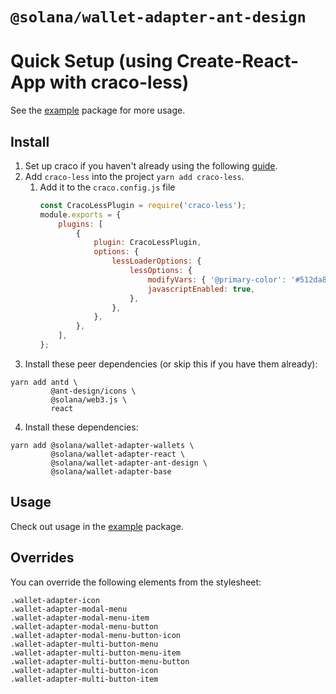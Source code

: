 # `@solana/wallet-adapter-ant-design`

# Quick Setup (using Create-React-App with craco-less)
See the [example](https://github.com/solana-labs/wallet-adapter/tree/master/packages/example) package for more usage.

## Install

1. Set up craco if you haven't already using the following [guide]([https://link](https://github.com/gsoft-inc/craco/blob/master/packages/craco/README.md#installation)).
2. Add `craco-less` into the project `yarn add craco-less`.
   1. Add it to the `craco.config.js` file
        ```javascript
        const CracoLessPlugin = require('craco-less');
        module.exports = {
            plugins: [
                {
                    plugin: CracoLessPlugin,
                    options: {
                        lessLoaderOptions: {
                            lessOptions: {
                                modifyVars: { '@primary-color': '#512da8' },
                                javascriptEnabled: true,
                            },
                        },
                    },
                },
            ],
        };
        ```
3. Install these peer dependencies (or skip this if you have them already):

```
yarn add antd \
         @ant-design/icons \
         @solana/web3.js \
         react
```
4. Install these dependencies:

```
yarn add @solana/wallet-adapter-wallets \
         @solana/wallet-adapter-react \
         @solana/wallet-adapter-ant-design \
         @solana/wallet-adapter-base
```


## Usage
Check out usage in the [example](https://github.com/solana-labs/wallet-adapter/tree/master/packages/example) package.

## Overrides

You can override the following elements from the stylesheet:

```
.wallet-adapter-icon
.wallet-adapter-modal-menu
.wallet-adapter-modal-menu-item
.wallet-adapter-modal-menu-button
.wallet-adapter-modal-menu-button-icon
.wallet-adapter-multi-button-menu
.wallet-adapter-multi-button-menu-item
.wallet-adapter-multi-button-menu-button
.wallet-adapter-multi-button-icon
.wallet-adapter-multi-button-item
```